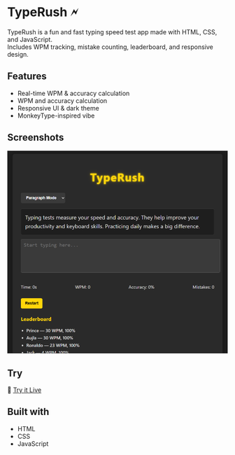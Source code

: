 # TypeRush 🗲

TypeRush is a fun and fast typing speed test app made with HTML, CSS, and JavaScript.  
Includes WPM tracking, mistake counting, leaderboard, and responsive design.

## Features
- Real-time WPM & accuracy calculation
- WPM and accuracy calculation
- Responsive UI & dark theme
- MonkeyType-inspired vibe

## Screenshots

![Typing Speed Test Preview](Screenshot.png.png)

## Try
🔗 [Try it Live](https://yourusername.github.io/TypeRush)

## Built with
- HTML
- CSS
- JavaScript


